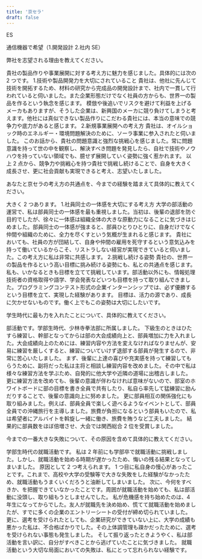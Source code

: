 ```yaml
---
title: '京セラ'
draft: false
---
```


ES

通信機器で希望（1.開発設計 2.社内 SE）

弊社を志望される理由を教えてください。

貴社の製品作りや事業展開に対する考え方に魅力を感じました。具体的には次の 2 つです。 1.技術や製品開発力を大切にされていること
貴社は、他社に先んじて技術を開拓するため、材料の研究から完成品の開発設計まで、社内で一貫して行われていると伺いました。また企業形態だけでなく社員の方からも、世界一の製品を作るという執念を感じます。
模倣や後追いでリスクを避けて利益を上げるメーカもありますが、そうした企業は、新興国のメーカに競り負けてしまうと考えます。他社には真似できない製品作りにこだわる貴社には、本当の意味での競争力や底力があると感じます。 2.新規事業展開への考え方
貴社は、オイルショック時のエネルギー・環境問題解決のために、ソーラ事業に参入されたと伺いました。
このお話から、貴社の問題意識と強烈な挑戦心を感じました。常に問題意識を持って世の中を観察し、解決すべき問題を発見したら、自社で技術やノウハウを持っていない領域でも、臆せず展開していく姿勢に強く惹かれます。
以上 2 点から、競争力や挑戦心を持つ貴社で挑戦し続けることで、自身を大きく成長させ、更に社会貢献も実現できると考え、志望いたしました。

あなたと京セラの考え方の共通点を、今までの経験を踏まえて具体的に教えてください。

大きく 2 つあります。 1.社員同士の一体感を大切にする考え方
大学の部活動の運営で、私は部員同士の一体感を最も重視しました。当初は、後輩の退部を防ぐ目的でしたが、徐々に一体感は組織全体の大きな原動力になることに気づきはじめました。部員同士の一体感が強まると、部員ひとりひとりに、自身だけでなく仲間や組織のために、全力を尽くすという気概が生まれると感じます。
貴社においても、社員の方が団結して、自身や仲間の雇用を死守するという意気込みを持って働いているからこそ、リストラしない経営が実現できていると伺いました。この考え方に私は非常に共感します。 2.挑戦し続ける姿勢
貴社の、世界一の製品を作るという高い目標に挑み続ける姿勢にも、私との共通点を感じます。
私も、いかなるときも目標を立てて挑戦しています。部活動以外にも、情報処理技術者の資格取得や語学、学会発表などいつも目標を持って取り組んできました。プログラミングコンテスト形式の企業インターンシップでは、必ず優勝するという目標を立て、実現した経験があります。
目標は、活力の源であり、成長に欠かせないものです。働く上でもこの姿勢は大切にしたいです。

学生時代に最も力を入れたことについて、具体的に教えてください。

部活動です。学部生時代、少林寺拳法部に所属しました。
下級生のときはひたすら練習し、幹部となってからは部の大会成績向上と、部員増加に力を入れました。大会成績向上のためには、練習内容や方法を変えなければなりませんが、安易に練習を厳しくすると、練習についていけず退部する部員が発生するので、非常に苦心いたしました。
まず、後輩に上達の喜びや充実感を持って練習してもらうために、副将だった私は主将と相談し練習内容を改めました。その中で私は様々な練習方法を学ぶため、自発的に他大学や近隣の道場に出稽古しました。
更に練習方法を改めても、後輩の意識が伴わなければ意味がないので、部室のホワイトボードに部の目標を書き全員で共有したり、私自ら率先して猛練習に励んだりすることで、後輩の意識向上に努めました。
更に部員相互の関係強化にも取り組みました。例えば、部員全員で楽しく遊べるようなイベントとして、部員全員での沖縄旅行を主導しました。旅費が負担になるという部員もいたので、私は希望者にアルバイトを斡旋し一緒に働き、旅費を賄うなど工夫しました。
結果的に部員数をほぼ倍増させ、大会では関西総合 2 位を受賞しました。

今までの一番大きな失敗について、その原因を含めて具体的に教えてください。

学部生時代の就職活動です。
私は 2 年前にも学部卒で就職活動に挑戦しました。しかし、就職活動を始める時期が遅かったため、悔いの残る結果となってしまいました。
原因として 2 つ考えられます。
1 つ目に私自身の慢心があったことです。これまで、高校や大学の受験等で大きな失敗をした経験がなかったため、就職活動もうまくいくだろうと油断してしまいました。
次に、今何をすべきか、を把握できていなかったことです。周囲が就職活動を始めても、私は部活動に没頭し、取り組もうとしませんでした。
私が危機感を持ち始めたのは、4 年生になってからでした。友人が就職先を決め始め、慌てて就職活動を始めましたが、すでに多くの企業のエントリーシートの受付が締め切られていました。
更に、選考を受けられたとしても、企業研究ができていない上に、大学の成績も悪かった私は、不合格ばかりでした。その上体調管理も疎かだったために、選考を受けられない事態も発生しました。
そして振り返ったときようやく、私は部活動を言い訳に、自分がすべきことから逃げていたことに気づきました。
就職活動という大切な局面においての失敗は、私にとって忘れられない経験です。
